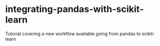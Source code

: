 # integrating-pandas-with-scikit-learn
Tutorial covering a new workflow available going from pandas to scikit-learn
